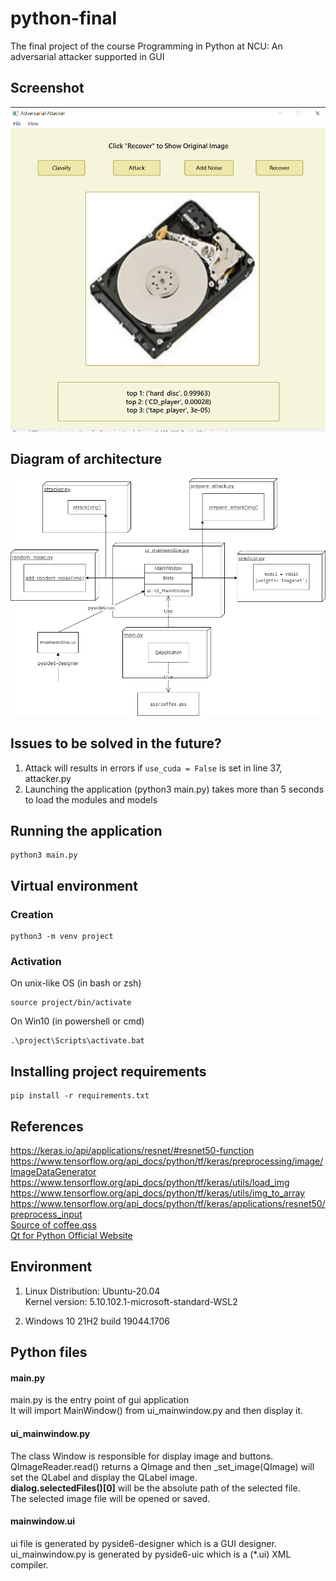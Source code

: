 # python-final
The final project of the course Programming in Python at NCU: An adversarial attacker supported in GUI
## Screenshot
![screenshot](./screenshot.png)

## Diagram of architecture

![Diagram](./Diagram.drawio.png)
## Issues to be solved in the future?
1. Attack will results in errors if ```use_cuda = False``` is set in line 37, attacker.py
2. Launching the application (python3 main.py) takes more than 5 seconds to load the modules and models

## Running the application
```
python3 main.py
```

## Virtual environment
### Creation
```
python3 -m venv project
```
### Activation
On unix-like OS (in bash or zsh)
```
source project/bin/activate
```
On Win10 (in powershell or cmd)
```
.\project\Scripts\activate.bat
```
## Installing project requirements
```
pip install -r requirements.txt
```

## References
https://keras.io/api/applications/resnet/#resnet50-function  
https://www.tensorflow.org/api_docs/python/tf/keras/preprocessing/image/ImageDataGenerator  
https://www.tensorflow.org/api_docs/python/tf/keras/utils/load_img  
https://www.tensorflow.org/api_docs/python/tf/keras/utils/img_to_array  
https://www.tensorflow.org/api_docs/python/tf/keras/applications/resnet50/preprocess_input  
[Source of coffee.qss](https://code.qt.io/cgit/qt/qtbase.git/tree/examples/widgets/widgets/stylesheet/qss/coffee.qss?h=6.3)  
[Qt for Python Official Website](https://doc.qt.io/qtforpython/index.html)

## Environment
1. Linux Distribution: Ubuntu-20.04  
Kernel version: 5.10.102.1-microsoft-standard-WSL2

2. Windows 10 21H2 build 19044.1706

## Python files

#### main.py
main.py is the entry point of gui application  
It will import MainWindow() from ui_mainwindow.py and then display it.
#### ui_mainwindow.py
The class Window is responsible for display image and buttons.  
QImageReader.read() returns a QImage and then _set_image(QImage) will set the QLabel and display the QLabel image.  
**dialog.selectedFiles()[0]** will be the absolute path of the selected file.  
The selected image file will be opened or saved.  

#### mainwindow.ui
ui file is generated by pyside6-designer which is a GUI designer.  
ui_mainwindow.py is generated by pyside6-uic which is a (*.ui) XML compiler.
